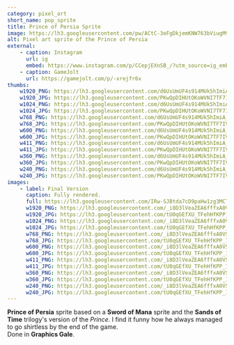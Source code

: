 ```yaml
---
category: pixel_art
short_name: pop_sprite
title: Prince of Persia Sprite
image: https://lh3.googleusercontent.com/pw/ACtC-3eFgDkjemKNW763bViugM9u3cLaGuK9AYyL4HFZo6TO51JpO0Ez9jWhQK9Az2n3hwQjkCrtlwEw9Uk2hGltbO-N5Dof6cYH7wqnX6nMdeVqQtNQeuF93RAmE2sd9oZu4QcUBmd7L-L0UkorcidRb2Db=w1200-h630-no?authuser=0
alt: Pixel art sprite of the Prince of Persia
external:
    - caption: Instagram
      url: ig
      embed: https://www.instagram.com/p/CCepjEXnSB_/?utm_source=ig_embed&amp;utm_campaign=loading
    - caption: GameJolt
      url: https://gamejolt.com/p/-xrejfr6x
thumbs:
    w1920_PNG: https://lh3.googleusercontent.com/d6UsUmUF4s914MUk5hImiA_-0-IYXY2MyqY7CtuqMBF8JXuS9LjYAfdrmhMuOn48Ua1MqwtfVBK2BNL96ngjEzZbGRxcf1rEj3MlvzD6oL-WB-WmHADWdUxt6I9GFKaSV32liYZjZQ=w355
    w1920_JPG: https://lh3.googleusercontent.com/PKwQpDIHUtOKoWVNI7TF7IV6gDiMlPm-DS5YPYqfGfuO8-2FlEZkNtyUDApXdJL_M-PZcHCm2qhXOoCgLx12jUHLpeJvFiA_JmLq8tf_6BNSo1wBrzRqQCBT33OXIvT-4KXCa6VDBw=w355
    w1024_PNG: https://lh3.googleusercontent.com/d6UsUmUF4s914MUk5hImiA_-0-IYXY2MyqY7CtuqMBF8JXuS9LjYAfdrmhMuOn48Ua1MqwtfVBK2BNL96ngjEzZbGRxcf1rEj3MlvzD6oL-WB-WmHADWdUxt6I9GFKaSV32liYZjZQ=w284
    w1024_JPG: https://lh3.googleusercontent.com/PKwQpDIHUtOKoWVNI7TF7IV6gDiMlPm-DS5YPYqfGfuO8-2FlEZkNtyUDApXdJL_M-PZcHCm2qhXOoCgLx12jUHLpeJvFiA_JmLq8tf_6BNSo1wBrzRqQCBT33OXIvT-4KXCa6VDBw=w284
    w768_PNG: https://lh3.googleusercontent.com/d6UsUmUF4s914MUk5hImiA_-0-IYXY2MyqY7CtuqMBF8JXuS9LjYAfdrmhMuOn48Ua1MqwtfVBK2BNL96ngjEzZbGRxcf1rEj3MlvzD6oL-WB-WmHADWdUxt6I9GFKaSV32liYZjZQ=w213
    w768_JPG: https://lh3.googleusercontent.com/PKwQpDIHUtOKoWVNI7TF7IV6gDiMlPm-DS5YPYqfGfuO8-2FlEZkNtyUDApXdJL_M-PZcHCm2qhXOoCgLx12jUHLpeJvFiA_JmLq8tf_6BNSo1wBrzRqQCBT33OXIvT-4KXCa6VDBw=w213
    w600_PNG: https://lh3.googleusercontent.com/d6UsUmUF4s914MUk5hImiA_-0-IYXY2MyqY7CtuqMBF8JXuS9LjYAfdrmhMuOn48Ua1MqwtfVBK2BNL96ngjEzZbGRxcf1rEj3MlvzD6oL-WB-WmHADWdUxt6I9GFKaSV32liYZjZQ=w166
    w600_JPG: https://lh3.googleusercontent.com/PKwQpDIHUtOKoWVNI7TF7IV6gDiMlPm-DS5YPYqfGfuO8-2FlEZkNtyUDApXdJL_M-PZcHCm2qhXOoCgLx12jUHLpeJvFiA_JmLq8tf_6BNSo1wBrzRqQCBT33OXIvT-4KXCa6VDBw=w166
    w411_PNG: https://lh3.googleusercontent.com/d6UsUmUF4s914MUk5hImiA_-0-IYXY2MyqY7CtuqMBF8JXuS9LjYAfdrmhMuOn48Ua1MqwtfVBK2BNL96ngjEzZbGRxcf1rEj3MlvzD6oL-WB-WmHADWdUxt6I9GFKaSV32liYZjZQ=w114
    w411_JPG: https://lh3.googleusercontent.com/PKwQpDIHUtOKoWVNI7TF7IV6gDiMlPm-DS5YPYqfGfuO8-2FlEZkNtyUDApXdJL_M-PZcHCm2qhXOoCgLx12jUHLpeJvFiA_JmLq8tf_6BNSo1wBrzRqQCBT33OXIvT-4KXCa6VDBw=w114
    w360_PNG: https://lh3.googleusercontent.com/d6UsUmUF4s914MUk5hImiA_-0-IYXY2MyqY7CtuqMBF8JXuS9LjYAfdrmhMuOn48Ua1MqwtfVBK2BNL96ngjEzZbGRxcf1rEj3MlvzD6oL-WB-WmHADWdUxt6I9GFKaSV32liYZjZQ=w100
    w360_JPG: https://lh3.googleusercontent.com/PKwQpDIHUtOKoWVNI7TF7IV6gDiMlPm-DS5YPYqfGfuO8-2FlEZkNtyUDApXdJL_M-PZcHCm2qhXOoCgLx12jUHLpeJvFiA_JmLq8tf_6BNSo1wBrzRqQCBT33OXIvT-4KXCa6VDBw=w100
    w240_PNG: https://lh3.googleusercontent.com/d6UsUmUF4s914MUk5hImiA_-0-IYXY2MyqY7CtuqMBF8JXuS9LjYAfdrmhMuOn48Ua1MqwtfVBK2BNL96ngjEzZbGRxcf1rEj3MlvzD6oL-WB-WmHADWdUxt6I9GFKaSV32liYZjZQ=w66
    w240_JPG: https://lh3.googleusercontent.com/PKwQpDIHUtOKoWVNI7TF7IV6gDiMlPm-DS5YPYqfGfuO8-2FlEZkNtyUDApXdJL_M-PZcHCm2qhXOoCgLx12jUHLpeJvFiA_JmLq8tf_6BNSo1wBrzRqQCBT33OXIvT-4KXCa6VDBw=w66
images:
    - label: Final Version
      caption: Fully rendered.
      full: https://lh3.googleusercontent.com/IRw-SJBtda7cD9paHw1zg3MCTFG_pucPxH4NDmpljU5XThoNso-OM96qy6RH-doNamw_w9QQMMiwlfxnpdUldH4fs9mvI3ottVBitgPDUBnyMbcyv-sVX_xyHKEUM5T6RkjNrglYeQ=w1080-h1080
      w1920_PNG: https://lh3.googleusercontent.com/_i8D3lVeaZEA6fffxA0VSW992QFBYhYXCOItY5OolCmWnD30SqoibTSnZFyUAD_AYzEiGv81wi03feOzpRbP9kCRhVKqMy3kUjF4MZXP25GGUT1c89OWZ29E4DhClumNEA4YglvDvw=w850
      w1920_JPG: https://lh3.googleusercontent.com/tU0qGEfXU_TFehHfKPP_1Zvx_GqjJNC2krxvbNz3r03ZUplQJhYs4eOC-m_Q-Fay2oHIUlXg42yyrZvJrs0o6i4XN3XzsadbqzxcJuAdnLZ2zpOf8BhfJCL5sNFwgJ0qBxhM75pqwg=w850
      w1024_PNG: https://lh3.googleusercontent.com/_i8D3lVeaZEA6fffxA0VSW992QFBYhYXCOItY5OolCmWnD30SqoibTSnZFyUAD_AYzEiGv81wi03feOzpRbP9kCRhVKqMy3kUjF4MZXP25GGUT1c89OWZ29E4DhClumNEA4YglvDvw=w711
      w1024_JPG: https://lh3.googleusercontent.com/tU0qGEfXU_TFehHfKPP_1Zvx_GqjJNC2krxvbNz3r03ZUplQJhYs4eOC-m_Q-Fay2oHIUlXg42yyrZvJrs0o6i4XN3XzsadbqzxcJuAdnLZ2zpOf8BhfJCL5sNFwgJ0qBxhM75pqwg=w711
      w768_PNG: https://lh3.googleusercontent.com/_i8D3lVeaZEA6fffxA0VSW992QFBYhYXCOItY5OolCmWnD30SqoibTSnZFyUAD_AYzEiGv81wi03feOzpRbP9kCRhVKqMy3kUjF4MZXP25GGUT1c89OWZ29E4DhClumNEA4YglvDvw=w533
      w768_JPG: https://lh3.googleusercontent.com/tU0qGEfXU_TFehHfKPP_1Zvx_GqjJNC2krxvbNz3r03ZUplQJhYs4eOC-m_Q-Fay2oHIUlXg42yyrZvJrs0o6i4XN3XzsadbqzxcJuAdnLZ2zpOf8BhfJCL5sNFwgJ0qBxhM75pqwg=w533
      w600_PNG: https://lh3.googleusercontent.com/_i8D3lVeaZEA6fffxA0VSW992QFBYhYXCOItY5OolCmWnD30SqoibTSnZFyUAD_AYzEiGv81wi03feOzpRbP9kCRhVKqMy3kUjF4MZXP25GGUT1c89OWZ29E4DhClumNEA4YglvDvw=w416
      w600_JPG: https://lh3.googleusercontent.com/tU0qGEfXU_TFehHfKPP_1Zvx_GqjJNC2krxvbNz3r03ZUplQJhYs4eOC-m_Q-Fay2oHIUlXg42yyrZvJrs0o6i4XN3XzsadbqzxcJuAdnLZ2zpOf8BhfJCL5sNFwgJ0qBxhM75pqwg=w416
      w411_PNG: https://lh3.googleusercontent.com/_i8D3lVeaZEA6fffxA0VSW992QFBYhYXCOItY5OolCmWnD30SqoibTSnZFyUAD_AYzEiGv81wi03feOzpRbP9kCRhVKqMy3kUjF4MZXP25GGUT1c89OWZ29E4DhClumNEA4YglvDvw=w285
      w411_JPG: https://lh3.googleusercontent.com/tU0qGEfXU_TFehHfKPP_1Zvx_GqjJNC2krxvbNz3r03ZUplQJhYs4eOC-m_Q-Fay2oHIUlXg42yyrZvJrs0o6i4XN3XzsadbqzxcJuAdnLZ2zpOf8BhfJCL5sNFwgJ0qBxhM75pqwg=w285
      w360_PNG: https://lh3.googleusercontent.com/_i8D3lVeaZEA6fffxA0VSW992QFBYhYXCOItY5OolCmWnD30SqoibTSnZFyUAD_AYzEiGv81wi03feOzpRbP9kCRhVKqMy3kUjF4MZXP25GGUT1c89OWZ29E4DhClumNEA4YglvDvw=w250
      w360_JPG: https://lh3.googleusercontent.com/tU0qGEfXU_TFehHfKPP_1Zvx_GqjJNC2krxvbNz3r03ZUplQJhYs4eOC-m_Q-Fay2oHIUlXg42yyrZvJrs0o6i4XN3XzsadbqzxcJuAdnLZ2zpOf8BhfJCL5sNFwgJ0qBxhM75pqwg=w250
      w240_PNG: https://lh3.googleusercontent.com/_i8D3lVeaZEA6fffxA0VSW992QFBYhYXCOItY5OolCmWnD30SqoibTSnZFyUAD_AYzEiGv81wi03feOzpRbP9kCRhVKqMy3kUjF4MZXP25GGUT1c89OWZ29E4DhClumNEA4YglvDvw=w166
      w240_JPG: https://lh3.googleusercontent.com/tU0qGEfXU_TFehHfKPP_1Zvx_GqjJNC2krxvbNz3r03ZUplQJhYs4eOC-m_Q-Fay2oHIUlXg42yyrZvJrs0o6i4XN3XzsadbqzxcJuAdnLZ2zpOf8BhfJCL5sNFwgJ0qBxhM75pqwg=w166
---
```


**Prince of Persia** sprite based on a **Sword of Mana** sprite and the **Sands of Time** trilogy's version of the *Prince*. I find it funny how he always managed to go shirtless by the end of the game.  
Done in **Graphics Gale**.
